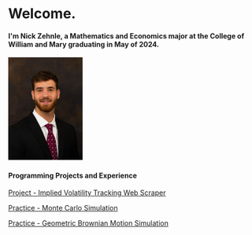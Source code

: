 # Welcome.

#### I'm Nick Zehnle, a Mathematics and Economics major at the College of William and Mary graduating in May of 2024.

<img src="propic.jpg" width=30% height=20%>

#### Programming Projects and Experience
[Project - Implied Volatility Tracking Web Scraper](https://NickZehnle.github.io/Programming-Experience/stockscraper.html)

[Practice - Monte Carlo Simulation](https://NickZehnle.github.io/Programming-Experience/montecarlo.html)

[Practice - Geometric Brownian Motion Simulation](https://NickZehnle.github.io/Programming-Experience/gbm.html)
